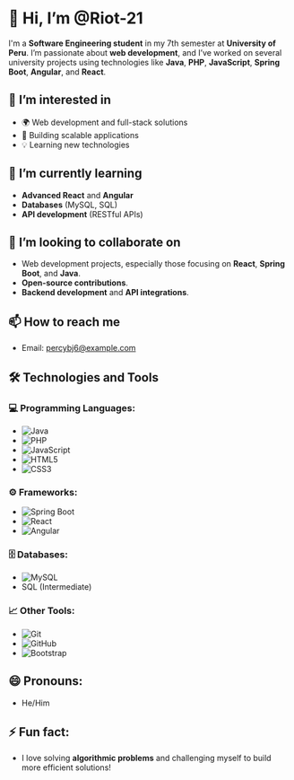 # 👋 Hi, I’m @Riot-21

I'm a **Software Engineering student** in my 7th semester at **University of Peru**. I’m passionate about **web development**, and I’ve worked on several university projects using technologies like **Java**, **PHP**, **JavaScript**, **Spring Boot**, **Angular**, and **React**.

## 👀 I’m interested in
- 🌍 Web development and full-stack solutions
- 🔧 Building scalable applications
- 💡 Learning new technologies

## 🌱 I’m currently learning
- **Advanced React** and **Angular**
- **Databases** (MySQL, SQL)
- **API development** (RESTful APIs)

## 💞️ I’m looking to collaborate on
- Web development projects, especially those focusing on **React**, **Spring Boot**, and **Java**.
- **Open-source contributions**.
- **Backend development** and **API integrations**.

## 📫 How to reach me
- Email: [percybj6@example.com](mailto:your-email@example.com)

## 🛠️ Technologies and Tools

### 💻 Programming Languages:
- ![Java](https://img.shields.io/badge/Java-007396?style=flat&logo=java&logoColor=white)
- ![PHP](https://img.shields.io/badge/PHP-777BB4?style=flat&logo=php&logoColor=white)
- ![JavaScript](https://img.shields.io/badge/JavaScript-F7DF1E?style=flat&logo=javascript&logoColor=black)
- ![HTML5](https://img.shields.io/badge/HTML5-E34F26?style=flat&logo=html5&logoColor=white)
- ![CSS3](https://img.shields.io/badge/CSS3-1572B6?style=flat&logo=css3&logoColor=white)

### ⚙️ Frameworks:
- ![Spring Boot](https://img.shields.io/badge/Spring%20Boot-6DB33F?style=flat&logo=springboot&logoColor=white)
- ![React](https://img.shields.io/badge/React-61DAFB?style=flat&logo=react&logoColor=black)
- ![Angular](https://img.shields.io/badge/Angular-DD0031?style=flat&logo=angular&logoColor=white)

### 🗄️ Databases:
- ![MySQL](https://img.shields.io/badge/MySQL-4479A1?style=flat&logo=mysql&logoColor=white)
- SQL (Intermediate)

### 📈 Other Tools:
- ![Git](https://img.shields.io/badge/Git-F05032?style=flat&logo=git&logoColor=white)
- ![GitHub](https://img.shields.io/badge/GitHub-181717?style=flat&logo=github&logoColor=white)
- ![Bootstrap](https://img.shields.io/badge/Bootstrap-7952B3?style=flat&logo=bootstrap&logoColor=white)

## 😄 Pronouns:
- He/Him

## ⚡ Fun fact:
- I love solving **algorithmic problems** and challenging myself to build more efficient solutions!
